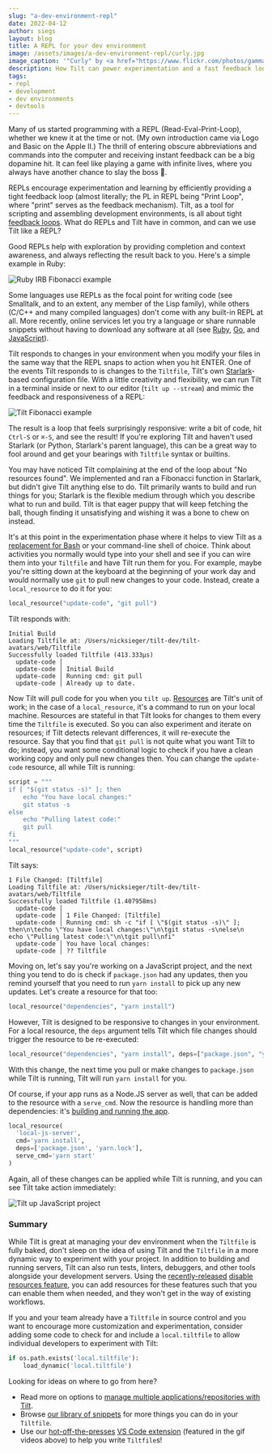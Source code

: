 ```yaml
---
slug: "a-dev-environment-repl"
date: 2022-04-12
author: siegs
layout: blog
title: A REPL for your dev environment
image: /assets/images/a-dev-environment-repl/curly.jpg
image_caption: '"Curly" by <a href="https://www.flickr.com/photos/gammaman/6212822745/">Eli Christman</a>'
description: How Tilt can power experimentation and a fast feedback loop
tags:
- repl
- development
- dev environments
- devtools
---
```

Many of us started programming with a REPL (Read-Eval-Print-Loop), whether we knew it at the time or not. (My own introduction came via Logo and Basic on the Apple II.) The thrill of entering obscure abbreviations and commands into the computer and receiving instant feedback can be a big dopamine hit. It can feel like playing a game with infinite lives, where you always have another chance to slay the boss 🐉. 

REPLs encourage experimentation and learning by efficiently providing a tight feedback loop (almost literally; the PL in REPL being "Print Loop", where "print" serves as the feedback mechanism). Tilt, as a tool for scripting and assembling development environments, is all about tight [feedback loops][controlloop]. What do REPLs and Tilt have in common, and can we use Tilt like a REPL?

Good REPLs help with exploration by providing completion and context awareness, and always reflecting the result back to you. Here's a simple example in Ruby:

![Ruby IRB Fibonacci example](/assets/images/a-dev-environment-repl/irb-fib.gif)

Some languages use REPLs as the focal point for writing code (see Smalltalk, and to an extent, any member of the Lisp family), while others (C/C++ and many compiled languages) don't come with any built-in REPL at all. More recently, online services let you try a language or share runnable snippets without having to download any software at all (see [Ruby][tryruby], [Go][goplay], and [JavaScript][repljs]).

Tilt responds to changes in your environment when you modify your files in the same way that the REPL snaps to action when you hit ENTER. One of the events Tilt responds to is changes to the `Tiltfile`, Tilt's own [Starlark][starlark]-based configuration file. With a little creativity and flexibility, we can run Tilt in a terminal inside or next to our editor (`tilt up --stream`) and mimic the feedback and responsiveness of a REPL:

![Tilt Fibonacci example](/assets/images/a-dev-environment-repl/tilt-fib.gif)

The result is a loop that feels surprisingly responsive: write a bit of code, hit `Ctrl-S` or `⌘-S`, and see the result! If you're exploring Tilt and haven't used Starlark (or Python, Starlark's parent language), this can be a great way to fool around and get your bearings with `Tiltfile` syntax or builtins.

You may have noticed Tilt complaining at the end of the loop about "No resources found". We implemented and ran a Fibonacci function in Starlark, but didn't give Tilt anything else to do. Tilt primarily wants to build and run things for you; Starlark is the flexible medium through which you describe what to run and build. Tilt is that eager puppy that will keep fetching the ball, though finding it unsatisfying and wishing it was a bone to chew on instead. 

It's at this point in the experimentation phase where it helps to view Tilt as a [replacement for Bash](/2018/12/05/tilt-is-the-start-sh-script-of-my-dreams.html) or your command-line shell of choice. Think about activities you normally would type into your shell and see if you can wire them into your `Tiltfile` and have Tilt run them for you. For example, maybe you're sitting down at the keyboard at the beginning of your work day and would normally use `git` to pull new changes to your code. Instead, create a `local_resource` to do it for you:

```python
local_resource("update-code", "git pull")
```

Tilt responds with:

```
Initial Build
Loading Tiltfile at: /Users/nicksieger/tilt-dev/tilt-avatars/web/Tiltfile
Successfully loaded Tiltfile (413.333µs)
  update-code │
  update-code │ Initial Build
  update-code │ Running cmd: git pull
  update-code │ Already up to date.
```

Now Tilt will pull code for you when you `tilt up`. [Resources][resources] are Tilt's unit of work; in the case of a `local_resource`, it's a command to run on your local machine. Resources are stateful in that Tilt looks for changes to them every time the `Tiltfile` is executed. So you can also experiment and iterate on resources; if Tilt detects relevant differences, it will re-execute the resource. Say that you find that `git pull` is not quite what you want Tilt to do; instead, you want some conditional logic to check if you have a clean working copy and only pull new changes then. You can change the `update-code` resource, all while Tilt is running:

```python
script = """
if [ "$(git status -s)" ]; then
	echo "You have local changes:"
	git status -s
else
    echo "Pulling latest code:"
	git pull
fi
"""
local_resource("update-code", script)
```

Tilt says:

```
1 File Changed: [Tiltfile]
Loading Tiltfile at: /Users/nicksieger/tilt-dev/tilt-avatars/web/Tiltfile
Successfully loaded Tiltfile (1.407958ms)
  update-code │
  update-code │ 1 File Changed: [Tiltfile]
  update-code │ Running cmd: sh -c "if [ \"$(git status -s)\" ]; then\n\techo \"You have local changes:\"\n\tgit status -s\nelse\n    echo \"Pulling latest code:\"\n\tgit pull\nfi"
  update-code │ You have local changes:
  update-code │ ?? Tiltfile
```

Moving on, let's say you're working on a JavaScript project, and the next thing you tend to do is check if `package.json` had any updates, then you remind yourself that you need to run `yarn install` to pick up any new updates. Let's create a resource for that too:

```python
local_resource("dependencies", "yarn install")
```

However, Tilt is designed to be responsive to changes in your environment. For a local resource, the `deps` argument tells Tilt which file changes should trigger the resource to be re-executed:

```python
local_resource("dependencies", "yarn install", deps=["package.json", "yarn.lock"])
```

With this change, the next time you pull or make changes to `package.json` while Tilt is running, Tilt will run `yarn install` for you.

Of course, if your app runs as a Node.JS server as well, that can be added to the resource with a `serve_cmd`. Now the resource is handling more than dependencies: it's [building and running the app][snip].

```python
local_resource(
  'local-js-server',
  cmd='yarn install',
  deps=['package.json', 'yarn.lock'],
  serve_cmd='yarn start'
)
```

Again, all of these changes can be applied while Tilt is running, and you can see Tilt take action immediately:

![Tilt up JavaScript project](/assets/images/a-dev-environment-repl/tilt-up-js.gif)

### Summary

While Tilt is great at managing your dev environment when the `Tiltfile` is fully baked, don't sleep on the idea of using Tilt and the `Tiltfile` in a more dynamic way to experiment with your project. In addition to building and running servers, Tilt can also run tests, linters, debuggers, and other tools alongside your development servers. Using the [recently-released][catalog] [disable resources feature][disable], you can add resources for these features such that you can enable them when needed, and they won't get in the way of existing workflows.

If you and your team already have a `Tiltfile` in source control and you want to encourage more customization and experimentation, consider adding some code to check for and include a `local.tiltfile` to allow individual developers to experiment with Tilt:

```python
if os.path.exists('local.tiltfile'):
    load_dynamic('local.tiltfile')
```

Looking for ideas on where to go from here?

- Read more on options to [manage multiple applications/repositories with Tilt][repos].
- Browse [our library of snippets][snippets] for more things you can do in your `Tiltfile`.
- Use our [hot-off-the-presses][extweet] [VS Code extension][vscode] (featured in the gif videos above) to help you write `Tiltfile`s!

[tryruby]: https://try.ruby-lang.org/
[goplay]: https://go.dev/play/
[repljs]: https://repljs.com
[controlloop]: {{site.docsurl}}/controlloop.html
[starlark]: https://bazel.build/rules/language
[resources]: {{site.docsurl}}/tiltfile_concepts.html#resources
[snip]: {{site.docsurl}}/snippets.html?nodejs#snip_local_nodejs_server
[catalog]: {{site.blogurl}}/2022/03/03/resource-catalog.html
[disable]: {{site.docsurl}}/disable_resources.html
[repos]: {{site.docsurl}}/multiple_repos.html
[snippets]: {{site.docsurl}}/snippets.html
[extweet]: https://twitter.com/tilt_dev/status/1507399904846561284
[vscode]: https://marketplace.visualstudio.com/items?itemName=tilt-dev.Tiltfile&ssr=false
